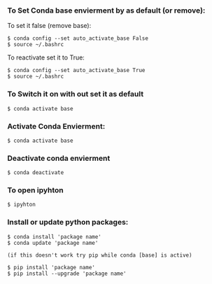 
### To Set Conda base envierment by as default (or remove):

To set it false (remove base):

    $ conda config --set auto_activate_base False
    $ source ~/.bashrc


To reactivate set it to True:

    $ conda config --set auto_activate_base True
    $ source ~/.bashrc

### To Switch it on with out set it as default

    $ conda activate base

### Activate Conda Envierment:

    $ conda activate base

### Deactivate conda envierment

    $ conda deactivate

### To open ipyhton
    $ ipyhton


### Install or update python packages:

    $ conda install 'package name'
    $ conda update 'package name'

    (if this doesn't work try pip while conda [base] is active)

    $ pip install 'package name'
    $ pip install --upgrade 'package name'
